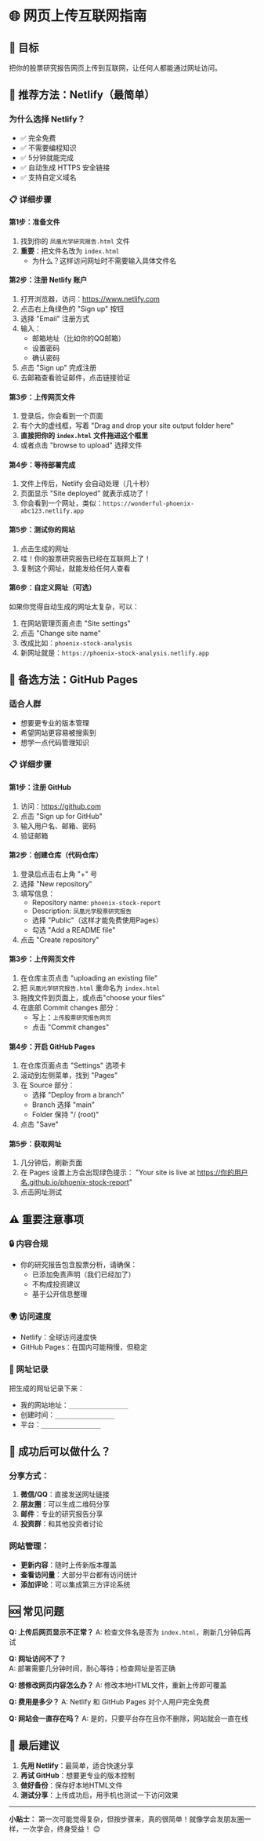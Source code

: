 # 🌐 网页上传互联网指南

## 🎯 目标
把你的股票研究报告网页上传到互联网，让任何人都能通过网址访问。

## 🥇 推荐方法：Netlify（最简单）

### 为什么选择 Netlify？
- ✅ 完全免费
- ✅ 不需要编程知识
- ✅ 5分钟就能完成
- ✅ 自动生成 HTTPS 安全链接
- ✅ 支持自定义域名

### 📋 详细步骤

#### 第1步：准备文件
1. 找到你的 `凤凰光学研究报告.html` 文件
2. **重要**：把文件名改为 `index.html`
   - 为什么？这样访问网址时不需要输入具体文件名

#### 第2步：注册 Netlify 账户
1. 打开浏览器，访问：https://www.netlify.com
2. 点击右上角绿色的 "Sign up" 按钮
3. 选择 "Email" 注册方式
4. 输入：
   - 邮箱地址（比如你的QQ邮箱）
   - 设置密码
   - 确认密码
5. 点击 "Sign up" 完成注册
6. 去邮箱查看验证邮件，点击链接验证

#### 第3步：上传网页文件
1. 登录后，你会看到一个页面
2. 有个大的虚线框，写着 "Drag and drop your site output folder here"
3. **直接把你的 `index.html` 文件拖进这个框里**
4. 或者点击 "browse to upload" 选择文件

#### 第4步：等待部署完成
1. 文件上传后，Netlify 会自动处理（几十秒）
2. 页面显示 "Site deployed" 就表示成功了！
3. 你会看到一个网址，类似：`https://wonderful-phoenix-abc123.netlify.app`

#### 第5步：测试你的网站
1. 点击生成的网址
2. 哇！你的股票研究报告已经在互联网上了！
3. 复制这个网址，就能发给任何人查看

#### 第6步：自定义网址（可选）
如果你觉得自动生成的网址太复杂，可以：
1. 在网站管理页面点击 "Site settings"
2. 点击 "Change site name"  
3. 改成比如：`phoenix-stock-analysis`
4. 新网址就是：`https://phoenix-stock-analysis.netlify.app`

## 🥈 备选方法：GitHub Pages

### 适合人群
- 想要更专业的版本管理
- 希望网站更容易被搜索到
- 想学一点代码管理知识

### 📋 详细步骤

#### 第1步：注册 GitHub
1. 访问：https://github.com
2. 点击 "Sign up for GitHub"
3. 输入用户名、邮箱、密码
4. 验证邮箱

#### 第2步：创建仓库（代码仓库）
1. 登录后点击右上角 "+" 号
2. 选择 "New repository"
3. 填写信息：
   - Repository name: `phoenix-stock-report`
   - Description: `凤凰光学股票研究报告`
   - 选择 "Public"（这样才能免费使用Pages）
   - 勾选 "Add a README file"
4. 点击 "Create repository"

#### 第3步：上传网页文件
1. 在仓库主页点击 "uploading an existing file"
2. 把 `凤凰光学研究报告.html` 重命名为 `index.html`
3. 拖拽文件到页面上，或点击"choose your files"
4. 在底部 Commit changes 部分：
   - 写上：`上传股票研究报告网页`
   - 点击 "Commit changes"

#### 第4步：开启 GitHub Pages
1. 在仓库页面点击 "Settings" 选项卡
2. 滚动到左侧菜单，找到 "Pages"
3. 在 Source 部分：
   - 选择 "Deploy from a branch"
   - Branch 选择 "main"  
   - Folder 保持 "/ (root)"
4. 点击 "Save"

#### 第5步：获取网址
1. 几分钟后，刷新页面
2. 在 Pages 设置上方会出现绿色提示：
   "Your site is live at https://你的用户名.github.io/phoenix-stock-report"
3. 点击网址测试

## ⚠️ 重要注意事项

### 🔒 内容合规
- 你的研究报告包含股票分析，请确保：
  - 已添加免责声明（我们已经加了）
  - 不构成投资建议
  - 基于公开信息整理

### 🌍 访问速度
- Netlify：全球访问速度快
- GitHub Pages：在国内可能稍慢，但稳定

### 📝 网址记录
把生成的网址记录下来：
- 我的网站地址：`_________________`
- 创建时间：`_________________`
- 平台：`_________________`

## 🎉 成功后可以做什么？

### 分享方式：
1. **微信/QQ**：直接发送网址链接
2. **朋友圈**：可以生成二维码分享
3. **邮件**：专业的研究报告分享
4. **投资群**：和其他投资者讨论

### 网站管理：
- **更新内容**：随时上传新版本覆盖
- **查看访问量**：大部分平台都有访问统计
- **添加评论**：可以集成第三方评论系统

## 🆘 常见问题

**Q: 上传后网页显示不正常？**
A: 检查文件名是否为 `index.html`，刷新几分钟后再试

**Q: 网址访问不了？**  
A: 部署需要几分钟时间，耐心等待；检查网址是否正确

**Q: 想修改网页内容怎么办？**
A: 修改本地HTML文件，重新上传即可覆盖

**Q: 费用是多少？**
A: Netlify 和 GitHub Pages 对个人用户完全免费

**Q: 网站会一直存在吗？**
A: 是的，只要平台存在且你不删除，网站就会一直在线

## 🎯 最后建议

1. **先用 Netlify**：最简单，适合快速分享
2. **再试 GitHub**：想要更专业的版本控制
3. **做好备份**：保存好本地HTML文件
4. **测试分享**：上传成功后，用手机也测试一下访问效果

---

**小贴士：** 第一次可能觉得复杂，但按步骤来，真的很简单！就像学会发朋友圈一样，一次学会，终身受益！ 😊 